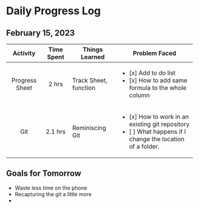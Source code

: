 # Daily Progress Log

## February 15, 2023

|    Activity    | Time Spent | Things Learned        | Problem Faced                                                                                |
|:--------------:|:----------:|-----------------------|----------------------------------------------------------------------------------------------|
| Progress Sheet |    2 hrs   | Track Sheet, function | <ul><li>[x] Add to do list</li> <li>[x] How to add same formula to the whole column</li></ul>                      |
| Git            | 2.1 hrs    | Reminiscing Git       | <ul><li>[x] How to work in an existing git repository</li> <li>[ ] What happens if I change the location of a folder.</li></ul> |


## Goals for Tomorrow
- Waste less time on the phone
- Recapturing the git a little more
- 
